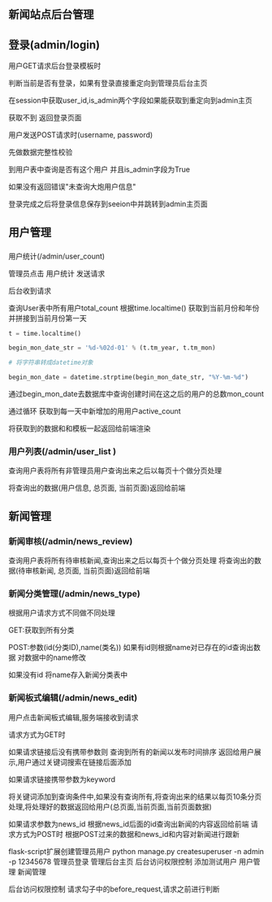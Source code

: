 ## 新闻站点后台管理



## 登录(admin/login)

用户GET请求后台登录模板时

判断当前是否有登录，如果有登录直接重定向到管理员后台主页

在session中获取user_id,is_admin两个字段如果能获取到重定向到admin主页

获取不到 返回登录页面

用户发送POST请求时(username, password)

先做数据完整性校验

到用户表中查询是否有这个用户 并且is_admin字段为True

如果没有返回错误"未查询大炮用户信息"

登录完成之后将登录信息保存到seeion中并跳转到admin主页面



## 用户管理
###  
用户统计(/admin/user_count)

管理员点击 用户统计 发送请求

后台收到请求

查询User表中所有用户total_count
根据time.localtime() 获取到当前月份和年份并拼接到当前月份第一天

```python 
t = time.localtime()

begin_mon_date_str = '%d-%02d-01' % (t.tm_year, t.tm_mon)

# 将字符串转成datetime对象

begin_mon_date = datetime.strptime(begin_mon_date_str, "%Y-%m-%d")

```

通过begin_mon_date去数据库中查询创建时间在这之后的用户的总数mon_count

通过循环 获取到每一天中新增加的用用户active_count

将获取到的数据和和模板一起返回给前端渲染

### 用户列表(/admin/user_list )

查询用户表将所有非管理员用户查询出来之后以每页十个做分页处理

将查询出的数据(用户信息, 总页面, 当前页面)返回给前端



## 新闻管理

### 新闻审核(/admin/news_review)

查询用户表将所有待审核新闻,查询出来之后以每页十个做分页处理
将查询出的数据(待审核新闻, 总页面, 当前页面)返回给前端

### 新闻分类管理(/admin/news_type)

根据用户请求方式不同做不同处理

GET:获取到所有分类

POST:参数(id(分类ID),name(类名))
如果有id则根据name对已存在的id查询出数据 对数据中的name修改

如果没有id 将name存入新闻分类表中

### 新闻板式编辑(/admin/news_edit)

用户点击新闻板式编辑,服务端接收到请求

请求方式为GET时

如果请求链接后没有携带参数则
查询到所有的新闻以发布时间排序 返回给用户展示,用户通过关键词搜索在链接后面添加

如果请求链接携带参数为keyword

将关键词添加到查询条件中,如果没有查询所有,将查询出来的结果以每页10条分页处理,将处理好的数据返回给用户(总页面,当前页面,当前页面数据)

如果请求参数为news_id
根据news_id后面的id查询出新闻的内容返回给前端
请求方式为POST时
根据POST过来的数据和news_id和内容对新闻进行跟新





flask-script扩展创建管理员用户
python manage.py createsuperuser -n admin -p 12345678
管理员登录
管理后台主页
后台访问权限控制
添加测试用户
用户管理
新闻管理


后台访问权限控制  请求勾子中的before_request,请求之前进行判断